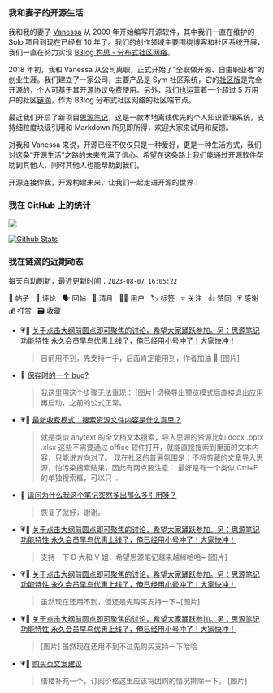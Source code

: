 ### 我和妻子的开源生活

我和我的妻子 [Vanessa](https://github.com/Vanessa219) 从 2009 年开始编写开源软件，其中我们一直在维护的 Solo 项目到现在已经有 10 年了。我们的创作领域主要围绕博客和社区系统开展，我们一直在努力实现 [B3log 构思 - 分布式社区网络](https://ld246.com/article/1546941897596)。

2018 年初，我和 Vanessa 从公司离职，正式开始了“全职做开源、自由职业者”的创业生涯。我们建立了一家公司，主要产品是 Sym 社区系统，它的[社区版](https://github.com/88250/symphony)是完全开源的，个人可基于其开源协议免费使用。另外，我们也运营着一个超过 5 万用户的社区[链滴](https://ld246.com)，作为 B3log 分布式社区网络的社区端节点。

最近我们开启了新项目[思源笔记](https://github.com/siyuan-note/siyuan)，这是一款本地离线优先的个人知识管理系统，支持细粒度块级引用和 Markdown 所见即所得，欢迎大家来试用和反馈。

对我和 Vanessa 来说，开源已经不仅仅只是一种爱好，更是一种生活方式，我们对这条“开源生活”之路的未来充满了信心。希望在这条路上我们能通过开源软件帮助到其他人，同时其他人也能帮助到我们。

开源连接你我，开源构建未来，让我们一起走进开源的世界！

### 我在 GitHub 上的统计

<a title="Hits" target="_blank" href="https://github.com/88250/88250"><img src="https://hits.b3log.org/88250/88250.svg"></a>

[![Github Stats](https://github-readme-stats.vercel.app/api?username=88250&theme=tokyonight&show_icons=true)](https://github.com/88250)

<!--events start -->

### 我在链滴的近期动态

每天自动刷新，最近更新时间：`2023-08-07 16:05:22`

📝 帖子 &nbsp; 💬 评论 &nbsp; 🗣 回帖 &nbsp; 🌙 清月 &nbsp; 👨‍💻 用户 &nbsp; 🏷️ 标签 &nbsp; ⭐️ 关注 &nbsp; 👍 赞同 &nbsp; 💗 感谢 &nbsp; 💰 打赏 &nbsp; 🗃 收藏

* 💗💬 [关于点击大纲前圆点即可聚焦的讨论，希望大家踊跃参加。另：思源笔记 功能特性 永久会员早鸟优惠上线了，俺已经用小号冲了！大家快冲！](https://ld246.com/article/1691310992434/comment/1691387876062#comments)

  > 目前用不到，先支持一手，后面肯定能用到，作者加油 💪 [图片]
* 💬 [保存时的一个 bug?](https://ld246.com/article/1691379774134/comment/1691381026366#comments)

  > 我这里用这个步骤无法重现： [图片] 切换导出预览模式后直接退出应用再启动，之前的公式正常。
* 💗💬 [最新收费模式：搜索资源文件内容是什么意思？](https://ld246.com/article/1691319901804/comment/1691368413975#comments)

  > 就是类似 anytext 的全文档文本搜索，导入思源的资源比如.docx .pptx .xlsx 这些不需要通过 office 软件打开，就能直接搜索到里面的文本内容，只能说方向对了。 现在社区的普遍氛围是：不将剪藏的文章导入思源，怕污染搜索结果，因此有两点要注意： 最好是有一个类似 Ctrl+F 的单独搜索框，可以只 ..
* 💬 [请问为什么我这个笔记突然多出那么多引用呀？](https://ld246.com/article/1691112283975/comment/1691376732801#comments)

  > 恢复了就好，谢谢。
* 💗💬 [关于点击大纲前圆点即可聚焦的讨论，希望大家踊跃参加。另：思源笔记 功能特性 永久会员早鸟优惠上线了，俺已经用小号冲了！大家快冲！](https://ld246.com/article/1691310992434/comment/1691328096846#comments)

  > 支持一下 D 大和 V 姐，希望思源笔记越来越棒哈哈~ [图片]
* 💗💬 [关于点击大纲前圆点即可聚焦的讨论，希望大家踊跃参加。另：思源笔记 功能特性 永久会员早鸟优惠上线了，俺已经用小号冲了！大家快冲！](https://ld246.com/article/1691310992434/comment/1691372819717#comments)

  > 虽然现在还用不到，但还是先购买支持一下~[图片]
* 💗💬 [关于点击大纲前圆点即可聚焦的讨论，希望大家踊跃参加。另：思源笔记 功能特性 永久会员早鸟优惠上线了，俺已经用小号冲了！大家快冲！](https://ld246.com/article/1691310992434/comment/1691331079577#comments)

  > [图片] 虽然现在还用不到不过先购买支持一下哈哈
* 💗💬 [购买页文案建议](https://ld246.com/article/1691330117215/comment/1691369060837#comments)

  > 借楼补充一个，订阅价格这里应该将团购的情况排除一下。 [图片]


<!--events end -->
